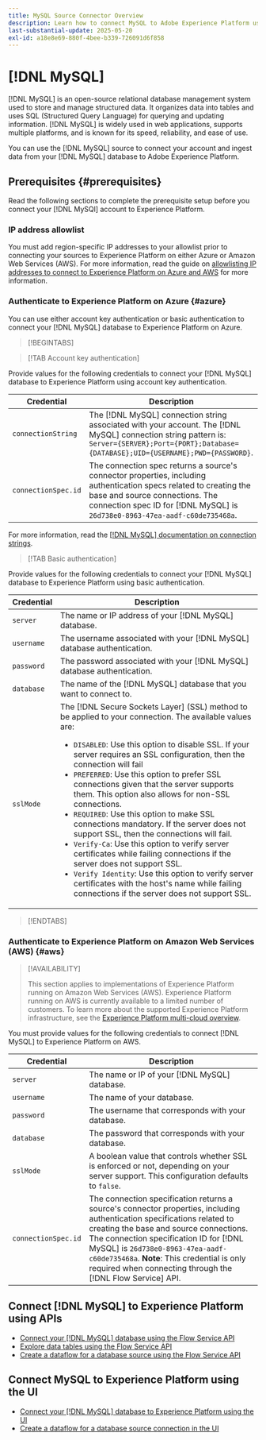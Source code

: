 ```yaml
---
title: MySQL Source Connector Overview
description: Learn how to connect MySQL to Adobe Experience Platform using APIs or the user interface.
last-substantial-update: 2025-05-20
exl-id: a18e8e69-880f-4bee-b339-726091d6f858
---
```

# [!DNL MySQL]

[!DNL MySQL] is an open-source relational database management system used to store and manage structured data. It organizes data into tables and uses SQL (Structured Query Language) for querying and updating information. [!DNL MySQL] is widely used in web applications, supports multiple platforms, and is known for its speed, reliability, and ease of use.

You can use the [!DNL MySQL] source to connect your account and ingest data from your [!DNL MySQL] database to Adobe Experience Platform.

## Prerequisites {#prerequisites}

Read the following sections to complete the prerequisite setup before you connect your [!DNL MySQl] account to Experience Platform.

### IP address allowlist 

You must add region-specific IP addresses to your allowlist prior to connecting your sources to Experience Platform on either Azure or Amazon Web Services (AWS). For more information, read the guide on [allowlisting IP addresses to connect to Experience Platform on Azure and AWS](../../ip-address-allow-list.md) for more information.

### Authenticate to Experience Platform on Azure {#azure}

You can use either account key authentication or basic authentication to connect your [!DNL MySQL] database to Experience Platform on Azure.

>[!BEGINTABS]

>[!TAB Account key authentication]

Provide values for the following credentials to connect your [!DNL MySQL] database to Experience Platform using account key authentication.

| Credential | Description |
| --- | --- |
| `connectionString` | The [!DNL MySQL] connection string associated with your account. The [!DNL MySQL] connection string pattern is: `Server={SERVER};Port={PORT};Database={DATABASE};UID={USERNAME};PWD={PASSWORD}`. |
| `connectionSpec.id` | The connection spec returns a source's connector properties, including authentication specs related to creating the base and source connections. The connection spec ID for [!DNL MySQL] is `26d738e0-8963-47ea-aadf-c60de735468a`. |

For more information, read the [[!DNL MySQL] documentation on connection strings](https://dev.mysql.com/doc/connector-net/en/connector-net-connections-string.html).

>[!TAB Basic authentication]

Provide values for the following credentials to connect your [!DNL MySQL] database to Experience Platform using basic authentication.

| Credential | Description |
| --- | --- |
| `server` | The name or IP address of your [!DNL MySQL] database. |
| `username` | The username associated with your [!DNL MySQL] database authentication. |
| `password` | The password associated with your [!DNL MySQL] database authentication. |
| `database` | The name of the [!DNL MySQL] database that you want to connect to. |
| `sslMode` | The [!DNL Secure Sockets Layer] (SSL) method to be applied to your connection. The available values are: <ul><li>`DISABLED`: Use this option to disable SSL. If your server requires an SSL configuration, then the connection will fail</li><li>`PREFERRED`: Use this option to prefer SSL connections given that the server supports them. This option also allows for non-SSL connections.</li><li>`REQUIRED`: Use this option to make SSL connections mandatory. If the server does not support SSL, then the connections will fail.</li><li>`Verify-Ca`: Use this option to verify server certificates while failing connections if the server does not support SSL.</li><li>`Verify Identity`: Use this option to verify server certificates with the host's name while failing connections if the server does not support SSL.</li></ul> |

>[!ENDTABS]

### Authenticate to Experience Platform on Amazon Web Services (AWS) {#aws}

>[!AVAILABILITY]
>
>This section applies to implementations of Experience Platform running on Amazon Web Services (AWS). Experience Platform running on AWS is currently available to a limited number of customers. To learn more about the supported Experience Platform infrastructure, see the [Experience Platform multi-cloud overview](../../../landing/multi-cloud.md).

You must provide values for the following credentials to connect [!DNL MySQL] to Experience Platform on AWS.

| Credential | Description |
| --- | --- |
| `server` | The name or IP of your [!DNL MySQL] database. |
| `username` | The name of your database. |
| `password` | The username that corresponds with your database. |
| `database` | The password that corresponds with your database. |
| `sslMode` | A boolean value that controls whether SSL is enforced or not, depending on your server support. This configuration defaults to `false`. |
| `connectionSpec.id` | The connection specification returns a source's connector properties, including authentication specifications related to creating the base and source connections. The connection specification ID for [!DNL MySQL] is `26d738e0-8963-47ea-aadf-c60de735468a`. **Note**: This credential is only required when connecting through the [!DNL Flow Service] API. |

## Connect [!DNL MySQL] to Experience Platform using APIs

- [Connect your [!DNL MySQL] database using the Flow Service API](../../tutorials/api/create/databases/mysql.md)
- [Explore data tables using the Flow Service API](../../tutorials/api/explore/tabular.md)
- [Create a dataflow for a database source using the Flow Service API](../../tutorials/api/collect/database-nosql.md)

## Connect MySQL to Experience Platform using the UI

- [Connect your [!DNL MySQL] database to Experience Platform using the UI](../../tutorials/ui/create/databases/mysql.md)
- [Create a dataflow for a database source connection in the UI](../../tutorials/ui/dataflow/databases.md)

